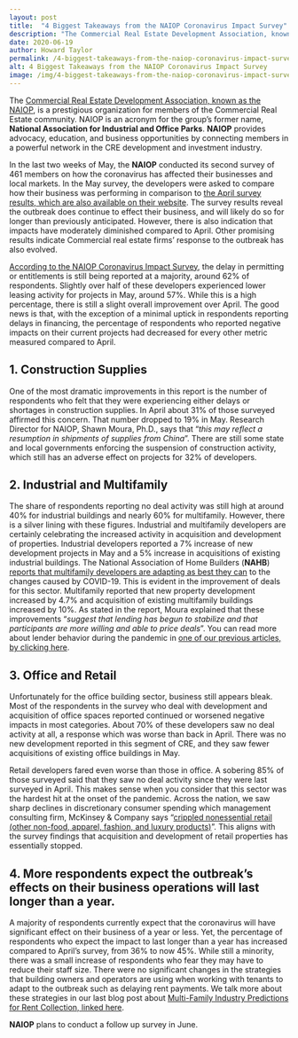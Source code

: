 ```yaml
---
layout: post
title:  "4 Biggest Takeaways from the NAIOP Coronavirus Impact Survey"
description: "The Commercial Real Estate Development Association, known as the NAIOP, is a prestigious organization for members of the Commercial Real Estate community."
date: 2020-06-19
author: Howard Taylor
permalink: /4-biggest-takeaways-from-the-naiop-coronavirus-impact-survey/
alt: 4 Biggest Takeaways from the NAIOP Coronavirus Impact Survey
image: /img/4-biggest-takeaways-from-the-naiop-coronavirus-impact-survey.jpg
---
```



The [Commercial Real Estate Development Association, known as the NAIOP](https://naiop.org/), is a prestigious organization for members of the Commercial Real Estate community. NAIOP is an acronym for the group’s former name, **National Association for Industrial and Office Parks**. **NAIOP** provides advocacy, education, and business opportunities by connecting members in a powerful network in the CRE development and investment industry.<!--more-->

In the last two weeks of May, the **NAIOP** conducted its second survey of 461 members on how the coronavirus has affected their businesses and local markets. In the May survey, the developers were asked to compare how their business was performing in comparison to [the April survey results, which are also available on their website](http://blog.naiop.org/2020/04/naiop-survey-finds-tempered-optimism-among-delays-and-negotiations/). The survey results reveal the outbreak does continue to effect their business, and will likely do so for longer than previously anticipated. However, there is also indication that impacts have moderately diminished compared to April. Other promising results indicate Commercial real estate firms’ response to the outbreak has also evolved.

[According to the NAIOP Coronavirus Impact Survey](http://blog.naiop.org/2020/05/naiop-may-coronavirus-impact-survey-reveals-modest-improvement-in-conditions-for-development/), the delay in permitting or entitlements is still being reported at a majority, around 62% of respondents. Slightly over half of these developers experienced lower leasing activity for projects in May, around 57%. While this is a high percentage, there is still a slight overall improvement over April. The good news is that, with the exception of a minimal uptick in respondents reporting delays in financing, the percentage of respondents who reported negative impacts on their current projects had decreased for every other metric measured compared to April.

## 1. Construction Supplies
One of the most dramatic improvements in this report is the number of respondents who felt that they were experiencing either delays or shortages in construction supplies. In April about 31% of those surveyed affirmed this concern. That number dropped to 19% in May. Research Director for NAIOP, Shawn Moura, Ph.D., says that “*this may reflect a resumption in shipments of supplies from China*”. There are still some state and local governments enforcing the suspension of construction activity, which still has an adverse effect on projects for 32% of developers.

## 2. Industrial and Multifamily
The share of respondents reporting no deal activity was still high at around 40% for industrial buildings and nearly 60% for multifamily. However, there is a silver lining with these figures. Industrial and multifamily developers are certainly celebrating the increased activity in acquisition and development of properties. Industrial developers reported a 7% increase of new development projects in May and a 5% increase in acquisitions of existing industrial buildings. The National Association of Home Builders (**NAHB**) [reports that multifamily developers are adapting as best they can](https://nahbnow.com/2020/05/how-the-multifamily-industry-is-adapting-to-covid-19-compliance-challenges/) to the changes caused by COVID-19. This is evident in the improvement of deals for this sector. Multifamily reported that new property development increased by 4.7% and acquisition of existing multifamily buildings increased by 10%. As stated in the report, Moura explained that these improvements “*suggest that lending has begun to stabilize and that participants are more willing and able to price deals*”. You can read more about lender behavior during the pandemic in [one of our previous articles, by clicking here](https://thegriffingrp.com/do-not-worry-about-funding-your-projects-during-the-covid-pandemic/).

## 3. Office and Retail
Unfortunately for the office building sector, business still appears bleak. Most of the respondents in the survey who deal with development and acquisition of office spaces reported continued or worsened negative impacts in most categories. About 70% of these developers saw no deal activity at all, a response which was worse than back in April. There was no new development reported in this segment of CRE, and they saw fewer acquisitions of existing office buildings in May.

Retail developers fared even worse than those in office. A sobering 85% of those surveyed said that they saw no deal activity since they were last surveyed in April. This makes sense when you consider that this sector was the hardest hit at the onset of the pandemic. Across the nation, we saw sharp declines in discretionary consumer spending which management consulting firm, McKinsey & Company says “[crippled nonessential retail (other non-food, apparel, fashion, and luxury products)](https://www.mckinsey.com/business-functions/m-and-a/our-insights/the-next-normal-retail-m-and-a-and-partnerships-after-covid-19#)”. This aligns with the survey findings that acquisition and development of retail properties has essentially stopped.

## 4. More respondents expect the outbreak’s effects on their business operations will last longer than a year.
A majority of respondents currently expect that the coronavirus will have significant effect on their business of a year or less. Yet, the percentage of respondents who expect the impact to last longer than a year has increased compared to April’s survey, from 36% to now 45%. While still a minority, there was a small increase of respondents who fear they may have to reduce their staff size. There were no significant changes in the strategies that building owners and operators are using when working with tenants to adapt to the outbreak such as delaying rent payments. We talk more about these strategies in our last blog post about [Multi-Family Industry Predictions for Rent Collection, linked here](https://thegriffingrp.com/multi-family-industry-predictions-for-rent-collection/).

**NAIOP** plans to conduct a follow up survey in June.
